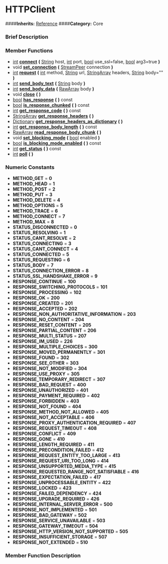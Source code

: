 #  HTTPClient  
####**Inherits:** [Reference](class_reference)
####**Category:** Core

###  Brief Description  


###  Member Functions 
  * [int](class_int)  **[connect](#connect)**  **(** [String](class_string) host, [int](class_int) port, [bool](class_bool) use_ssl=false, [bool](class_bool) arg3=true  **)**
  * void  **[set&#95;connection](#set_connection)**  **(** [StreamPeer](class_streampeer) connection  **)**
  * [int](class_int)  **[request](#request)**  **(** [int](class_int) method, [String](class_string) url, [StringArray](class_stringarray) headers, [String](class_string) body=""  **)**
  * [int](class_int)  **[send&#95;body&#95;text](#send_body_text)**  **(** [String](class_string) body  **)**
  * [int](class_int)  **[send&#95;body&#95;data](#send_body_data)**  **(** [RawArray](class_rawarray) body  **)**
  * void  **[close](#close)**  **(** **)**
  * [bool](class_bool)  **[has&#95;response](#has_response)**  **(** **)** const
  * [bool](class_bool)  **[is&#95;response&#95;chunked](#is_response_chunked)**  **(** **)** const
  * [int](class_int)  **[get&#95;response&#95;code](#get_response_code)**  **(** **)** const
  * [StringArray](class_stringarray)  **[get&#95;response&#95;headers](#get_response_headers)**  **(** **)**
  * [Dictionary](class_dictionary)  **[get&#95;response&#95;headers&#95;as&#95;dictionary](#get_response_headers_as_dictionary)**  **(** **)**
  * [int](class_int)  **[get&#95;response&#95;body&#95;length](#get_response_body_length)**  **(** **)** const
  * [RawArray](class_rawarray)  **[read&#95;response&#95;body&#95;chunk](#read_response_body_chunk)**  **(** **)**
  * void  **[set&#95;blocking&#95;mode](#set_blocking_mode)**  **(** [bool](class_bool) enabled  **)**
  * [bool](class_bool)  **[is&#95;blocking&#95;mode&#95;enabled](#is_blocking_mode_enabled)**  **(** **)** const
  * [int](class_int)  **[get&#95;status](#get_status)**  **(** **)** const
  * [int](class_int)  **[poll](#poll)**  **(** **)**

###  Numeric Constants  
  * **METHOD_GET** = **0**
  * **METHOD_HEAD** = **1**
  * **METHOD_POST** = **2**
  * **METHOD_PUT** = **3**
  * **METHOD_DELETE** = **4**
  * **METHOD_OPTIONS** = **5**
  * **METHOD_TRACE** = **6**
  * **METHOD_CONNECT** = **7**
  * **METHOD_MAX** = **8**
  * **STATUS_DISCONNECTED** = **0**
  * **STATUS_RESOLVING** = **1**
  * **STATUS_CANT_RESOLVE** = **2**
  * **STATUS_CONNECTING** = **3**
  * **STATUS_CANT_CONNECT** = **4**
  * **STATUS_CONNECTED** = **5**
  * **STATUS_REQUESTING** = **6**
  * **STATUS_BODY** = **7**
  * **STATUS_CONNECTION_ERROR** = **8**
  * **STATUS_SSL_HANDSHAKE_ERROR** = **9**
  * **RESPONSE_CONTINUE** = **100**
  * **RESPONSE_SWITCHING_PROTOCOLS** = **101**
  * **RESPONSE_PROCESSING** = **102**
  * **RESPONSE_OK** = **200**
  * **RESPONSE_CREATED** = **201**
  * **RESPONSE_ACCEPTED** = **202**
  * **RESPONSE_NON_AUTHORITATIVE_INFORMATION** = **203**
  * **RESPONSE_NO_CONTENT** = **204**
  * **RESPONSE_RESET_CONTENT** = **205**
  * **RESPONSE_PARTIAL_CONTENT** = **206**
  * **RESPONSE_MULTI_STATUS** = **207**
  * **RESPONSE_IM_USED** = **226**
  * **RESPONSE_MULTIPLE_CHOICES** = **300**
  * **RESPONSE_MOVED_PERMANENTLY** = **301**
  * **RESPONSE_FOUND** = **302**
  * **RESPONSE_SEE_OTHER** = **303**
  * **RESPONSE_NOT_MODIFIED** = **304**
  * **RESPONSE_USE_PROXY** = **305**
  * **RESPONSE_TEMPORARY_REDIRECT** = **307**
  * **RESPONSE_BAD_REQUEST** = **400**
  * **RESPONSE_UNAUTHORIZED** = **401**
  * **RESPONSE_PAYMENT_REQUIRED** = **402**
  * **RESPONSE_FORBIDDEN** = **403**
  * **RESPONSE_NOT_FOUND** = **404**
  * **RESPONSE_METHOD_NOT_ALLOWED** = **405**
  * **RESPONSE_NOT_ACCEPTABLE** = **406**
  * **RESPONSE_PROXY_AUTHENTICATION_REQUIRED** = **407**
  * **RESPONSE_REQUEST_TIMEOUT** = **408**
  * **RESPONSE_CONFLICT** = **409**
  * **RESPONSE_GONE** = **410**
  * **RESPONSE_LENGTH_REQUIRED** = **411**
  * **RESPONSE_PRECONDITION_FAILED** = **412**
  * **RESPONSE_REQUEST_ENTITY_TOO_LARGE** = **413**
  * **RESPONSE_REQUEST_URI_TOO_LONG** = **414**
  * **RESPONSE_UNSUPPORTED_MEDIA_TYPE** = **415**
  * **RESPONSE_REQUESTED_RANGE_NOT_SATISFIABLE** = **416**
  * **RESPONSE_EXPECTATION_FAILED** = **417**
  * **RESPONSE_UNPROCESSABLE_ENTITY** = **422**
  * **RESPONSE_LOCKED** = **423**
  * **RESPONSE_FAILED_DEPENDENCY** = **424**
  * **RESPONSE_UPGRADE_REQUIRED** = **426**
  * **RESPONSE_INTERNAL_SERVER_ERROR** = **500**
  * **RESPONSE_NOT_IMPLEMENTED** = **501**
  * **RESPONSE_BAD_GATEWAY** = **502**
  * **RESPONSE_SERVICE_UNAVAILABLE** = **503**
  * **RESPONSE_GATEWAY_TIMEOUT** = **504**
  * **RESPONSE_HTTP_VERSION_NOT_SUPPORTED** = **505**
  * **RESPONSE_INSUFFICIENT_STORAGE** = **507**
  * **RESPONSE_NOT_EXTENDED** = **510**

###  Member Function Description  
